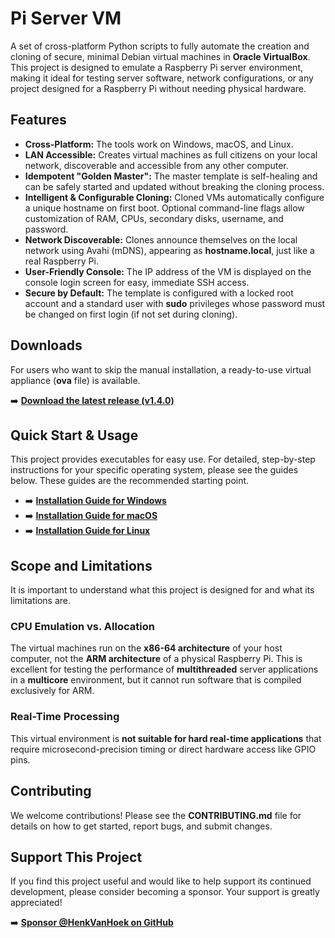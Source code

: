 # Pi Server VM

A set of cross-platform Python scripts to fully automate the creation and cloning of secure, minimal Debian virtual machines in **Oracle VirtualBox**. This project is designed to emulate a Raspberry Pi server environment, making it ideal for testing server software, network configurations, or any project designed for a Raspberry Pi without needing physical hardware.

## Features

- **Cross-Platform:** The tools work on Windows, macOS, and Linux.
- **LAN Accessible:** Creates virtual machines as full citizens on your local network, discoverable and accessible from any other computer.
- **Idempotent "Golden Master":** The master template is self-healing and can be safely started and updated without breaking the cloning process.
- **Intelligent & Configurable Cloning:** Cloned VMs automatically configure a unique hostname on first boot. Optional command-line flags allow customization of RAM, CPUs, secondary disks, username, and password.
- **Network Discoverable:** Clones announce themselves on the local network using Avahi (mDNS), appearing as **hostname.local**, just like a real Raspberry Pi.
- **User-Friendly Console:** The IP address of the VM is displayed on the console login screen for easy, immediate SSH access.
- **Secure by Default:** The template is configured with a locked root account and a standard user with **sudo** privileges whose password must be changed on first login (if not set during cloning).

## Downloads

For users who want to skip the manual installation, a ready-to-use virtual appliance (**ova** file) is available.

➡️ **[Download the latest release (v1.4.0)](https://github.com/HenkVanHoek/pi-server-vm/releases/latest)**

## Quick Start & Usage

This project provides executables for easy use. For detailed, step-by-step instructions for your specific operating system, please see the guides below. These guides are the recommended starting point.

-   ➡️ **[Installation Guide for Windows](INSTALL_WINDOWS.md)**
-   ➡️ **[Installation Guide for macOS](INSTALL_MACOS.md)**
-   ➡️ **[Installation Guide for Linux](INSTALL_LINUX.md)**

## Scope and Limitations

It is important to understand what this project is designed for and what its limitations are.

### CPU Emulation vs. Allocation
The virtual machines run on the **x86-64 architecture** of your host computer, not the **ARM architecture** of a physical Raspberry Pi. This is excellent for testing the performance of **multithreaded** server applications in a **multicore** environment, but it cannot run software that is compiled exclusively for ARM.

### Real-Time Processing
This virtual environment is **not suitable for hard real-time applications** that require microsecond-precision timing or direct hardware access like GPIO pins.

## Contributing
We welcome contributions! Please see the **CONTRIBUTING.md** file for details on how to get started, report bugs, and submit changes.

## Support This Project
If you find this project useful and would like to help support its continued development, please consider becoming a sponsor. Your support is greatly appreciated!

➡️ **[Sponsor @HenkVanHoek on GitHub](https://github.com/sponsors/HenkVanHoek)**
